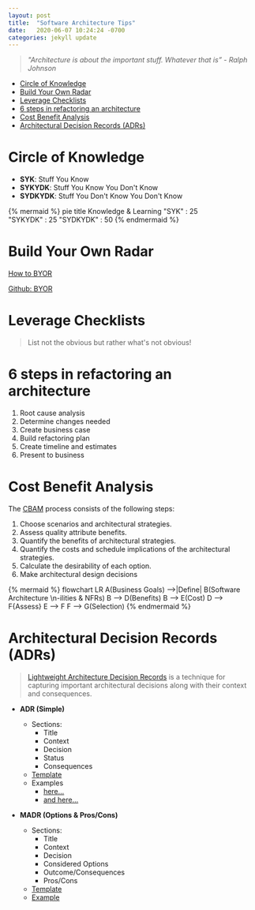 ```yaml
---
layout: post
title:  "Software Architecture Tips"
date:   2020-06-07 10:24:24 -0700
categories: jekyll update
---
```


> *"Architecture is about the important stuff. Whatever that is” - Ralph Johnson*

- [Circle of Knowledge](#circle-of-knowledge)
- [Build Your Own Radar](#build-your-own-radar)
- [Leverage Checklists](#leverage-checklists)
- [6 steps in refactoring an architecture](#6-steps-in-refactoring-an-architecture)
- [Cost Benefit Analysis](#cost-benefit-analysis)
- [Architectural Decision Records (ADRs)](#architectural-decision-records-adrs)

# Circle of Knowledge
- **SYK**: Stuff You Know
- **SYKYDK**: Stuff You Know You Don't Know
- **SYDKYDK**: Stuff You Don't Know You Don't Know

{% mermaid %}
pie title Knowledge & Learning
	"SYK" : 25	
	"SYKYDK" : 25
    "SYDKYDK" : 50
{% endmermaid %}

# Build Your Own Radar
[How to BYOR](https://www.thoughtworks.com/radar/how-to-byor)

[Github: BYOR](https://github.com/thoughtworks/build-your-own-radar)

# Leverage Checklists
> List not the obvious but rather what's not obvious!

# 6 steps in refactoring an architecture
1. Root cause analysis
2. Determine changes needed
3. Create business case
4. Build refactoring plan
5. Create timeline and estimates
6. Present to business
  
# Cost Benefit Analysis
The [CBAM](https://resources.sei.cmu.edu/library/asset-view.cfm?assetid=513476) process consists of the following steps:
1. Choose scenarios and architectural strategies.
2. Assess quality attribute benefits.
3. Quantify the benefits of architectural strategies.
4. Quantify the costs and schedule implications of the
architectural strategies.
5. Calculate the desirability of each option.
6. Make architectural design decisions

{% mermaid %}
flowchart LR
    A(Business Goals) -->|Define| B(Software Architecture \n-ilities & NFRs)
    B --> D(Benefits)
    B --> E(Cost)
    D --> F{Assess}
    E --> F
    F --> G(Selection)
{% endmermaid %}

# Architectural Decision Records (ADRs)
> [Lightweight Architecture Decision Records](https://www.thoughtworks.com/radar/techniques/lightweight-architecture-decision-records) is a technique for capturing important architectural decisions along with their context and consequences.

* **ADR (Simple)**
  * Sections:
    * Title
    * Context
    * Decision
    * Status
    * Consequences  
  * [Template](https://github.com/joelparkerhenderson/architecture_decision_record/blob/master/adr_template_by_michael_nygard.md)
  * Examples
    * [here...](https://github.com/alphagov/govuk-aws/tree/master/doc/architecture/decisions)
    * [and here...](https://github.com/arachne-framework/architecture)
  
* **MADR (Options & Pros/Cons)**
  * Sections:
    * Title
    * Context
    * Decision
    * Considered Options
    * Outcome/Consequences
    * Pros/Cons
  * [Template](https://github.com/joelparkerhenderson/architecture_decision_record/blob/master/adr_template_madr.md)
  * [Example](https://adr.github.io/madr/template/0000-use-markdown-architectural-decision-records.html) 

